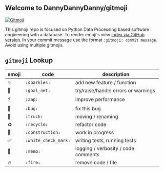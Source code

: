 ## Welcome to DannyDannyDanny/gitmoji

<a href="https://gitmoji.carloscuesta.me">
  <img src="https://img.shields.io/badge/gitmoji-%20😜%20😍-FFDD67.svg?style=flat-square" alt="Gitmoji">
</a>

This gitmoji repo is focused on Python Data Processing based software engineering with a database.
To render emoji's view [index via GitHub version](https://github.com/DannyDannyDanny/gitmoji/blob/gh-pages/index.md).
In your commit message use the format `:gitmoji: commit message`. Avoid using multiple gitmojis.

## `gitmoji` Lookup

|emoji|code|description|
|---|---|---|
|:sparkles:|`:sparkles:`| add new feature / function|
|:goal_net:|`:goal_net:`| try/raise/handle errors or warnings|
|:zap:|`:zap:`| improve performance|
|:bug:|`:bug:`| fix this bug| 
|:truck:|`:truck:`| moving / renaming |
|:recycle:|`:recycle:`| refactor code |
|:construction:|`:construction:`| work in progress |
|:white_check_mark:|`:white_check_mark:`| writing tests, running tests |
|:memo:|`:memo:`| logging / verbosity / code comments |
|:fire:|`:fire:`| remove code / file |

